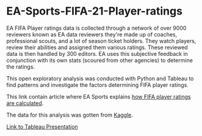 # EA-Sports-FIFA-21-Player-ratings

EA FIFA Player ratings data is collected through a network of over 9000 reviewers known as EA data reviewers they're made up of coaches, professional scouts, and a lot of season ticket holders. They watch players, review their abilities and assigned them various ratings. These reviewed data is then handled by 300 editors. EA uses this subjective feedback in conjunction with its own stats (scoured from other agencies) to determine the ratings.

This open exploratory analysis was conducted with Python and Tableau to find patterns and investigate the factors determining FIFA player ratings.

This link contain article where EA Sports explains [how FIFA player ratings are calculated](https://www.vg247.com/how-ea-calculates-fifa-17-player-ratings).

The data for this analysis was gotten from [Kaggle](https://www.kaggle.com/stefanoleone992/fifa-21-complete-player-dataset).

[Link to Tableau Presentation](https://public.tableau.com/app/profile/azeez4590/viz/EASportsFIFA2021playerratingsAnalysis/Story1?publish=yes)
